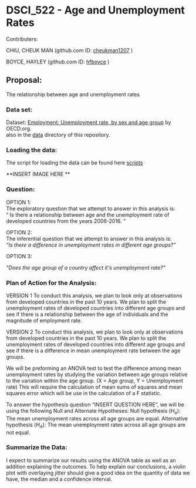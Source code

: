 
# DSCI_522 -  Age and Unemployment Rates

Contributers: 

CHIU, CHEUK MAN (github.com ID: [cheukman1207](https://github.com/cheukman1207) )

BOYCE, HAYLEY (github.com ID: [hfboyce](https://github.com/hfboyce) )

## Proposal:

The relationship between age and unemployment rates 


### Data set:

Dataset: [Employment: Unemployment rate, by sex and age group](https://stats.oecd.org/index.aspx?queryid=54743) by OECD.org.   
also in the [data](insert-url-here) directory of this repository. 

### Loading the data: 

The script for loading the data can be found here [scripts](insert-url-here)


**INSERT IMAGE HERE **

###  Question:

OPTION 1:  
The exploratory question that we attempt to answer in this analysis is:   
 “ Is there a relationship between age and the unemployment rate of developed countries from the years 2006-2016. “

OPTION 2:  
The inferential question that we attempt to answer in this analysis is:  
 *"Is there a difference in unemployment rates in different age groups?"*
 
OPTION 3:   

*"Does the age group of a country affect it's unemployment rate?"*

### Plan of Action for the Analysis:

VERSION 1
To conduct this analysis, we plan to look only at observations from developed countries in the past 10 years.  We plan to split the unemployment rates of developed countries into different age groups and see if there is a relationship between the age of individuals and the magnitude of employment rate. 

VERSION 2
To conduct this analysis, we plan to look only at observations from developed countries in the past 10 years.  We plan to split the unemployment rates of developed countries into different age groups and see if there is a difference in mean unemployment rate between the age groups. 

We will be preforming an ANOVA test to test the difference among mean unemployment rates by studying the variation between age groups relative to the variation within the age group. (X = Age group, Y = Unemployment rate)
This will require the calculation of mean sums of squares and mean squares error which will be use in the calculation of a F statistic. 
 
To answer the hypothesis question “INSERT QUESTION HERE”, we will be using the following Null and Alternate Hypotheses: 
Null hypothesis ($H_o$): The mean unemployment rates across all age groups are equal. 
Alternative hypothesis ($H_A$): The mean unemployment rates across all age groups are not equal.


###  Summarize the Data: 

I expect to summarize our results using the ANOVA table as well as an addition explaining the outcomes. 
To help explain our conclusions, a violin plot with overlaying jitter should give a good idea on the quantity of data we have, the median and a confidence interval. 



